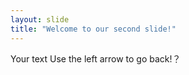 ```yaml
---
layout: slide
title: "Welcome to our second slide!"
---
```

Your text
Use the left arrow to go back!？

